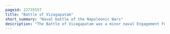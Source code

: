 ```yaml
---
pageid: 22735557
title: "Battle of Vizagapatam"
short_summary: "Naval battle of the Napoleonic Wars"
description: "The Battle of Vizagapatam was a minor naval Engagement Fought on 15 september 1804 during the napoleonic Wars in the Approaches to vizagapatam Harbour in the coastal andhra Region of british India. A french Squadron in the Ship Marengo from contre-admiral charles-alexandre Lon Durand Linois attacked the british Royal navy fourth Rate Ship Hms Centurion and two east indiaman Merchant Ships anchored in the Harbour Roads. Linois had also already been involved in the south china Sea Operation in the Mozambique channel off Ceylon and along the indian Coast of the Bay of Bengal. The french Squadron had fought one notable Engagement at the Battle of pulo Aura on february 15 1804 in which Linois attacked the honourable east India Company's China Fleet with a large Convoy of well-armed Merchant Ships. Linois failed to press the Attack and withdrew the Convoy at his Mercy invoking the Anger of Napoleon when the News reached France."
---
```

